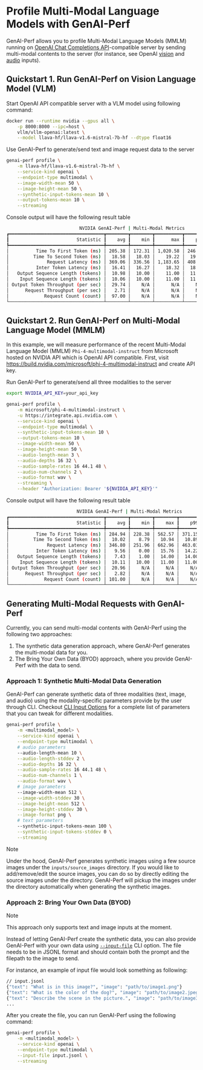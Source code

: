 <!--
Copyright (c) 2024-2025, NVIDIA CORPORATION & AFFILIATES. All rights reserved.

Redistribution and use in source and binary forms, with or without
modification, are permitted provided that the following conditions
are met:
 * Redistributions of source code must retain the above copyright
   notice, this list of conditions and the following disclaimer.
 * Redistributions in binary form must reproduce the above copyright
   notice, this list of conditions and the following disclaimer in the
   documentation and/or other materials provided with the distribution.
 * Neither the name of NVIDIA CORPORATION nor the names of its
   contributors may be used to endorse or promote products derived
   from this software without specific prior written permission.

THIS SOFTWARE IS PROVIDED BY THE COPYRIGHT HOLDERS ``AS IS'' AND ANY
EXPRESS OR IMPLIED WARRANTIES, INCLUDING, BUT NOT LIMITED TO, THE
IMPLIED WARRANTIES OF MERCHANTABILITY AND FITNESS FOR A PARTICULAR
PURPOSE ARE DISCLAIMED.  IN NO EVENT SHALL THE COPYRIGHT OWNER OR
CONTRIBUTORS BE LIABLE FOR ANY DIRECT, INDIRECT, INCIDENTAL, SPECIAL,
EXEMPLARY, OR CONSEQUENTIAL DAMAGES (INCLUDING, BUT NOT LIMITED TO,
PROCUREMENT OF SUBSTITUTE GOODS OR SERVICES; LOSS OF USE, DATA, OR
PROFITS; OR BUSINESS INTERRUPTION) HOWEVER CAUSED AND ON ANY THEORY
OF LIABILITY, WHETHER IN CONTRACT, STRICT LIABILITY, OR TORT
(INCLUDING NEGLIGENCE OR OTHERWISE) ARISING IN ANY WAY OUT OF THE USE
OF THIS SOFTWARE, EVEN IF ADVISED OF THE POSSIBILITY OF SUCH DAMAGE.
-->

# Profile Multi-Modal Language Models with GenAI-Perf

GenAI-Perf allows you to profile Multi-Modal Language Models (MMLM) running on
[OpenAI Chat Completions API](https://platform.openai.com/docs/guides/chat-completions)-compatible server
by sending multi-modal contents to the server
(for instance, see OpenAI [vision](https://platform.openai.com/docs/guides/vision) and
[audio](https://platform.openai.com/docs/guides/audio?example=audio-in) inputs).


## Quickstart 1. Run GenAI-Perf on Vision Language Model (VLM)

Start OpenAI API compatible server with a VLM model using following command:

```bash
docker run --runtime nvidia --gpus all \
    -p 8000:8000 --ipc=host \
    vllm/vllm-openai:latest \
    --model llava-hf/llava-v1.6-mistral-7b-hf --dtype float16
```

Use GenAI-Perf to generate/send text and image request data to the server
```bash
genai-perf profile \
    -m llava-hf/llava-v1.6-mistral-7b-hf \
    --service-kind openai \
    --endpoint-type multimodal \
    --image-width-mean 50 \
    --image-height-mean 50 \
    --synthetic-input-tokens-mean 10 \
    --output-tokens-mean 10 \
    --streaming
```

Console output will have the following result table

```bash
                           NVIDIA GenAI-Perf | Multi-Modal Metrics
┏━━━━━━━━━━━━━━━━━━━━━━━━━━━━━━━━━━━┳━━━━━━━━┳━━━━━━━━┳━━━━━━━━━━┳━━━━━━━━┳━━━━━━━━┳━━━━━━━━┓
┃                         Statistic ┃    avg ┃    min ┃      max ┃    p99 ┃    p90 ┃    p75 ┃
┡━━━━━━━━━━━━━━━━━━━━━━━━━━━━━━━━━━━╇━━━━━━━━╇━━━━━━━━╇━━━━━━━━━━╇━━━━━━━━╇━━━━━━━━╇━━━━━━━━┩
│          Time To First Token (ms) │ 205.38 │ 172.31 │ 1,020.58 │ 246.02 │ 207.33 │ 204.96 │
│         Time To Second Token (ms) │  18.58 │  18.03 │    19.22 │  19.13 │  18.72 │  18.65 │
│              Request Latency (ms) │ 369.06 │ 336.56 │ 1,183.65 │ 408.84 │ 370.97 │ 368.50 │
│          Inter Token Latency (ms) │  16.41 │  16.27 │    18.32 │  18.16 │  16.47 │  16.41 │
│   Output Sequence Length (tokens) │  10.98 │  10.00 │    11.00 │  11.00 │  11.00 │  11.00 │
│    Input Sequence Length (tokens) │  10.06 │  10.00 │    11.00 │  11.00 │  10.00 │  10.00 │
│ Output Token Throughput (per sec) │  29.74 │    N/A │      N/A │    N/A │    N/A │    N/A │
│      Request Throughput (per sec) │   2.71 │    N/A │      N/A │    N/A │    N/A │    N/A │
│             Request Count (count) │  97.00 │    N/A │      N/A │    N/A │    N/A │    N/A │
└───────────────────────────────────┴────────┴────────┴──────────┴────────┴────────┴────────┘
```

## Quickstart 2. Run GenAI-Perf on Multi-Modal Language Model (MMLM)

In this example, we will measure performance of the recent Multi-Modal Language Model (MMLM)
`Phi-4-multimodal-instruct` from Microsoft hosted on NVIDIA API which is OpenAI API compatible.
First, visit https://build.nvidia.com/microsoft/phi-4-multimodal-instruct and create API key.

Run GenAI-Perf to generate/send all three modalities to the server
```bash
export NVIDIA_API_KEY=your_api_key

genai-perf profile \
    -m microsoft/phi-4-multimodal-instruct \
    -u https://integrate.api.nvidia.com \
    --service-kind openai \
    --endpoint-type multimodal \
    --synthetic-input-tokens-mean 10 \
    --output-tokens-mean 10 \
    --image-width-mean 50 \
    --image-height-mean 50 \
    --audio-length-mean 3 \
    --audio-depths 16 32 \
    --audio-sample-rates 16 44.1 48 \
    --audio-num-channels 2 \
    --audio-format wav \
    --streaming \
    --header "Authorization: Bearer '${NVIDIA_API_KEY}'"
```

Console output will have the following result table

```bash
                          NVIDIA GenAI-Perf | Multi-Modal Metrics
┏━━━━━━━━━━━━━━━━━━━━━━━━━━━━━━━━━━━┳━━━━━━━━┳━━━━━━━━┳━━━━━━━━┳━━━━━━━━┳━━━━━━━━┳━━━━━━━━┓
┃                         Statistic ┃    avg ┃    min ┃    max ┃    p99 ┃    p90 ┃    p75 ┃
┡━━━━━━━━━━━━━━━━━━━━━━━━━━━━━━━━━━━╇━━━━━━━━╇━━━━━━━━╇━━━━━━━━╇━━━━━━━━╇━━━━━━━━╇━━━━━━━━┩
│          Time To First Token (ms) │ 284.94 │ 228.38 │ 562.57 │ 371.15 │ 325.76 │ 295.26 │
│         Time To Second Token (ms) │  10.02 │   8.79 │  10.94 │  10.89 │  10.59 │  10.32 │
│              Request Latency (ms) │ 346.80 │ 251.96 │ 662.96 │ 463.03 │ 404.79 │ 382.18 │
│          Inter Token Latency (ms) │   9.56 │   0.00 │  15.76 │  14.22 │  11.05 │  10.81 │
│   Output Sequence Length (tokens) │   7.43 │   1.00 │  14.00 │  14.00 │  12.00 │  10.00 │
│    Input Sequence Length (tokens) │  10.11 │  10.00 │  11.00 │  11.00 │  11.00 │  10.00 │
│ Output Token Throughput (per sec) │  20.96 │    N/A │    N/A │    N/A │    N/A │    N/A │
│      Request Throughput (per sec) │   2.82 │    N/A │    N/A │    N/A │    N/A │    N/A │
│             Request Count (count) │ 101.00 │    N/A │    N/A │    N/A │    N/A │    N/A │
└───────────────────────────────────┴────────┴────────┴────────┴────────┴────────┴────────┘
```


## Generating Multi-Modal Requests with GenAI-Perf

Currently, you can send multi-modal contents with GenAI-Perf using the following two approaches:
1. The synthetic data generation approach, where GenAI-Perf generates the multi-modal data for you.
2. The Bring Your Own Data (BYOD) approach, where you provide GenAI-Perf with the data to send.


### Approach 1: Synthetic Multi-Modal Data Generation

GenAI-Perf can generate synthetic data of three modalities (text, image, and audio)
using the modality-specific parameters provide by the user through CLI.
Checkout [CLI Input Options](../README.md#input-options) for a complete list of parameters
that you can tweak for different modalities.

```bash
genai-perf profile \
    -m <multimodal_model> \
    --service-kind openai \
    --endpoint-type multimodal \
    # audio parameters
    --audio-length-mean 10 \
    --audio-length-stddev 2 \
    --audio-depths 16 32 \
    --audio-sample-rates 16 44.1 48 \
    --audio-num-channels 1 \
    --audio-format wav \
    # image parameters
    --image-width-mean 512 \
    --image-width-stddev 30 \
    --image-height-mean 512 \
    --image-height-stddev 30 \
    --image-format png \
    # text parameters
    --synthetic-input-tokens-mean 100 \
    --synthetic-input-tokens-stddev 0 \
    --streaming
```

> [!Note]
> Under the hood, GenAI-Perf generates synthetic images using a few source images
> under the `inputs/source_images` directory.
> If you would like to add/remove/edit the source images,
> you can do so by directly editing the source images under the directory.
> GenAI-Perf will pickup the images under the directory automatically when
> generating the synthetic images.


### Approach 2: Bring Your Own Data (BYOD)

> [!Note]
> This approach only supports text and image inputs at the moment.

Instead of letting GenAI-Perf create the synthetic data,
you can also provide GenAI-Perf with your own data using
[`--input-file`](../README.md#--input-file-path) CLI option.
The file needs to be in JSONL format and should contain both the prompt and
the filepath to the image to send.

For instance, an example of input file would look something as following:
```bash
// input.jsonl
{"text": "What is in this image?", "image": "path/to/image1.png"}
{"text": "What is the color of the dog?", "image": "path/to/image2.jpeg"}
{"text": "Describe the scene in the picture.", "image": "path/to/image3.png"}
...
```

After you create the file, you can run GenAI-Perf using the following command:

```bash
genai-perf profile \
    -m <multimodal_model> \
    --service-kind openai \
    --endpoint-type multimodal \
    --input-file input.jsonl \
    --streaming
```
